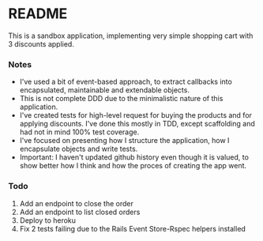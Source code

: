 # README

This is a sandbox application, implementing
very simple shopping cart with 3 discounts applied.

### Notes

- I've used a bit of event-based approach, to extract callbacks into encapsulated, maintainable and extendable objects.
- This is not complete DDD due to the minimalistic nature of this application.
- I've created tests for high-level request for buying the products and for applying discounts. I've done this mostly in TDD, except scaffolding and had not in mind 100% test coverage.
- I've focused on presenting how I structure the application, how I encapsulate objects and write tests.
- Important: I haven't updated github history even though it is valued, to show better how I think and how the proces of creating the app went.

### Todo

1. Add an endpoint to close the order
2. Add an endpoint to list closed orders
3. Deploy to heroku
4. Fix 2 tests failing due to the Rails Event Store-Rspec helpers installed
